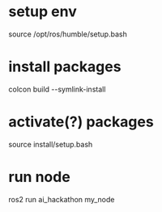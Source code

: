 # setup env
source /opt/ros/humble/setup.bash
# install packages
colcon build --symlink-install
# activate(?) packages
source install/setup.bash
# run node
ros2 run ai_hackathon my_node